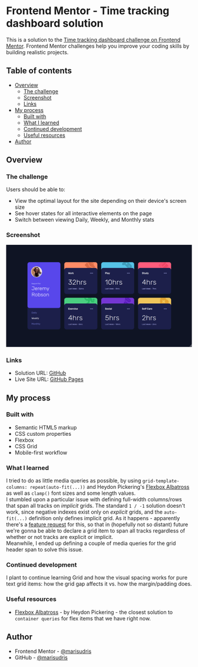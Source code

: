 # Frontend Mentor - Time tracking dashboard solution

This is a solution to the [Time tracking dashboard challenge on Frontend Mentor](https://www.frontendmentor.io/challenges/time-tracking-dashboard-UIQ7167Jw). Frontend Mentor challenges help you improve your coding skills by building realistic projects.

## Table of contents

- [Overview](#overview)
  - [The challenge](#the-challenge)
  - [Screenshot](#screenshot)
  - [Links](#links)
- [My process](#my-process)
  - [Built with](#built-with)
  - [What I learned](#what-i-learned)
  - [Continued development](#continued-development)
  - [Useful resources](#useful-resources)
- [Author](#author)

## Overview

### The challenge

Users should be able to:

- View the optimal layout for the site depending on their device's screen size
- See hover states for all interactive elements on the page
- Switch between viewing Daily, Weekly, and Monthly stats

### Screenshot

![](./design/my-solution.png)

### Links

- Solution URL: [GitHub]()
- Live Site URL: [GitHub Pages]()

## My process

### Built with

- Semantic HTML5 markup
- CSS custom properties
- Flexbox
- CSS Grid
- Mobile-first workflow

### What I learned

I tried to do as little media queries as possible, by using `grid-template-columns: repeat(auto-fit(...))` and Heydon Pickering's [Flexbox Albatross](https://heydonworks.com/article/the-flexbox-holy-albatross/) as well as `clamp()` font sizes and some length values.  
I stumbled upon a particular issue with defining full-width columns/rows that span all tracks on
_implicit_ grids. The standard `1 / -1` solution doesn't work, since negative indexes exist only on
_explicit_ grids, and the `auto-fit(...)` definition only defines implicit grid. As it happens - apparently there's a [feature request](https://github.com/w3c/csswg-drafts/issues/2402) for this, so that in (hopefully not so distant) future we're gonna be able to declare a grid item to span all tracks regardless of whether or not tracks are explicit or implicit.  
Meanwhile, I ended up defining a couple of media queries for the grid header span to solve this issue.

### Continued development

I plant to continue learning Grid and how the visual spacing works for pure text grid items: how the
grid gap affects it vs. how the margin/padding does.

### Useful resources

- [Flexbox Albatross](https://heydonworks.com/article/the-flexbox-holy-albatross/) - by Heydon Pickering - the closest solution to `container queries` for flex items that we have right now.

## Author

- Frontend Mentor - [@marisudris](https://www.frontendmentor.io/profile/marisudris)
- GitHub - [@marisudris](https://www.github.com/marisudris)
